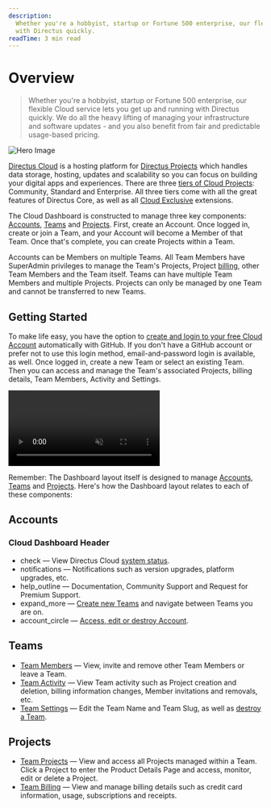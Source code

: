 ```yaml
---
description:
  Whether you're a hobbyist, startup or Fortune 500 enterprise, our flexible Cloud service lets you get up and running
  with Directus quickly.
readTime: 3 min read
---
```


# Overview

> Whether you're a hobbyist, startup or Fortune 500 enterprise, our flexible Cloud service lets you get up and running
> with Directus quickly. We do all the heavy lifting of managing your infrastructure and software updates - and you also
> benefit from fair and predictable usage-based pricing.

![Hero Image](https://cdn.directus.io/docs/v9/cloud/overview/overview-20220322A/hero-image-20220402A.webp)

[Directus Cloud](https://directus.cloud) is a hosting platform for [Directus Projects](/cloud/glossary#projects) which
handles data storage, hosting, updates and scalability so you can focus on building your digital apps and experiences.
There are three [tiers of Cloud Projects](/cloud/glossary#projects): Community, Standard and Enterprise. All three tiers
come with all the great features of Directus Core, as well as all [Cloud Exclusive](/cloud/glossary#cloud-exclusives)
extensions.

The Cloud Dashboard is constructed to manage three key components: [Accounts](/cloud/glossary#accounts),
[Teams](/cloud/glossary#teams) and [Projects](/cloud/glossary#projects). First, create an Account. Once logged in,
create or join a Team, and your Account will become a Member of that Team. Once that's complete, you can create Projects
within a Team.

Accounts can be Members on multiple Teams. All Team Members have SuperAdmin privileges to manage the Team's Projects,
Project [billing](/cloud/teams#manage-billing), other Team Members and the Team itself. Teams can have multiple Team
Members and multiple Projects. Projects can only be managed by one Team and cannot be transferred to new Teams.

## Getting Started

To make life easy, you have the option to
[create and login to your free Cloud Account](/cloud/accounts#create-account-and-login) automatically with GitHub. If
you don't have a GitHub account or prefer not to use this login method, email-and-password login is available, as well.
Once logged in, create a new Team or select an existing Team. Then you can access and manage the Team's associated
Projects, billing details, Team Members, Activity and Settings.

<video alt="Cloud Dashboard Overview" loop muted controls autoplay playsinline>
  <source src="https://cdn.directus.io/docs/v9/cloud/overview/overview-20220322A/cloud-dashboard-overview-20220329A.mp4" type="video/mp4">
</video>

Remember: The Dashboard layout itself is designed to manage [Accounts](/cloud/glossary#accounts),
[Teams](/cloud/glossary#teams) and [Projects](/cloud/glossary#projects). Here's how the Dashboard layout relates to each
of these components:

## Accounts

### Cloud Dashboard Header

- <span mi icon>check</span> — View Directus Cloud [system status](/cloud/glossary#system-status).
- <span mi icon>notifications</span> — Notifications such as version upgrades, platform upgrades, etc.
- <span mi icon>help_outline</span> — Documentation, Community Support and Request for Premium Support.
- <span mi icon>expand_more</span> — [Create new Teams](/cloud/teams#create-a-team) and navigate between Teams you are
  on.
- <span mi icon>account_circle</span> — [Access, edit or destroy Account](/cloud/accounts).

## Teams

- [Team Members](/cloud/teams) — View, invite and remove other Team Members or leave a Team.
- [Team Activity](/cloud/teams#view-team-activity) — View Team activity such as Project creation and deletion, billing
  information changes, Member invitations and removals, etc.
- [Team Settings](/cloud/teams#update-team-settings) — Edit the Team Name and Team Slug, as well as
  [destroy a Team](/cloud/teams#destroy-a-team).

## Projects

- [Team Projects](/cloud/projects) — View and access all Projects managed within a Team. Click a Project to enter the
  Product Details Page and access, monitor, edit or delete a Project.
- [Team Billing](/cloud/teams#manage-billing) — View and manage billing details such as credit card information, usage,
  subscriptions and receipts.
